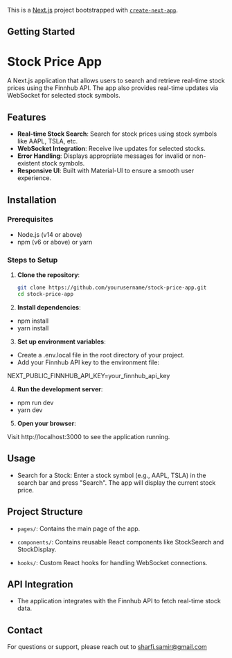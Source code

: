 This is a [Next.js](https://nextjs.org/) project bootstrapped with [`create-next-app`](https://github.com/vercel/next.js/tree/canary/packages/create-next-app).

## Getting Started


# Stock Price App

A Next.js application that allows users to search and retrieve real-time stock prices using the Finnhub API. The app also provides real-time updates via WebSocket for selected stock symbols.

## Features

- **Real-time Stock Search**: Search for stock prices using stock symbols like AAPL, TSLA, etc.
- **WebSocket Integration**: Receive live updates for selected stocks.
- **Error Handling**: Displays appropriate messages for invalid or non-existent stock symbols.
- **Responsive UI**: Built with Material-UI to ensure a smooth user experience.

## Installation

### Prerequisites

- Node.js (v14 or above)
- npm (v6 or above) or yarn

### Steps to Setup

1. **Clone the repository**:
   ```bash
   git clone https://github.com/yourusername/stock-price-app.git
   cd stock-price-app


2. **Install dependencies**:

- npm install
- yarn install


3. **Set up environment variables**:

- Create a .env.local file in the root directory of your project.
- Add your Finnhub API key to the environment file:

NEXT_PUBLIC_FINNHUB_API_KEY=your_finnhub_api_key


4. **Run the development server**:

- npm run dev
- yarn dev 


5. **Open your browser**:

Visit http://localhost:3000 to see the application running.




## Usage

- Search for a Stock: Enter a stock symbol (e.g., AAPL, TSLA) in the search bar and press "Search". The app will display the current stock price.


## Project Structure

- `pages/`: Contains the main page of the app.

- `components/`: Contains reusable React components like StockSearch and StockDisplay.

- `hooks/`: Custom React hooks for handling WebSocket connections.



## API Integration


- The application integrates with the Finnhub API to fetch real-time stock data.



## Contact

For questions or support, please reach out to sharfi.samir@gmail.com



